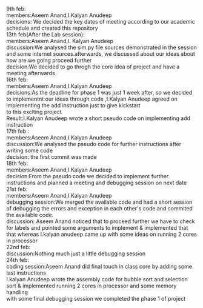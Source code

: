 9th feb:<br />
members:Aseem Anand,I.Kalyan Anudeep<br />
decisions: We decided the key dates of meeting according to our academic schedule and created this repository<br />
13th feb(After the Lab session):<br />
members:Aseem Anand,I. Kalyan Anudeep<br />
discussion:We analysed the sim.py file sources demonstrated in the session and some internet sources.afterwards, we discussed about our ideas about how are we going proceed further<br />
decision:We decided to go throgh the core idea of project and have a meeting afterwards<br />
16th feb:<br />
members:Aseem Anand,I.Kalyan Anudeep<br />
decisions:As the deadline for phase 1 was just 1 week after, so we decided to implementnt our ideas through code ,I.Kalyan Anudeep agreed on implementing the add instruction just to give kickstart <br />
           to this exciting project<br />
Result:I.Kalyan Anudeep wrote a short pseudo code on implementing add instruction<br />
17th feb :<br />
members:Aseem Anand,I.Kalyan Anudeep<br />
discussion:We analysed the pseudo code for further instructions after writing some code <br />
decision: the first commit was made<br />
18th feb:<br />
members:Aseem Anand,I.Kalyan Anudeep<br />
decision:From the pseudo code we decided to implement further instructions and planned a meeting and debugging session on next date<br />
21st feb:<br />
members:Aseem Anand,I.Kalyan Anudeep<br />
debugging session:We merged the available code and had a short session of debugging the errors and exception in each other's code and commited the available code.<br />
discussion: Aseem Anand noticed that to proceed further we have to check for labels and pointed some arguments to implement & implemented that that whereas I.kalyan anudeep came up with some ideas on running 2 cores in processor <br />
22nd feb:<br />
discussion:Nothing much just a little debugging session<br />
24th feb:<br />
coding session:Aseem Anand did final touch in class core by adding some last instructions <br />
                I.kalyan Anudeep wrote the assembly code for bubble sort and selection sort & implemented running 2 cores in processor and some memory handling <br />
                with some final debugging session we completed the phase 1 of project
